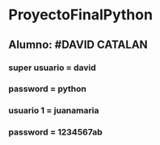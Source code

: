 # ProyectoFinalPython
## Alumno:  #DAVID CATALAN

### super usuario = david 
### password = python

### usuario 1 = juanamaria
### password  = 1234567ab
